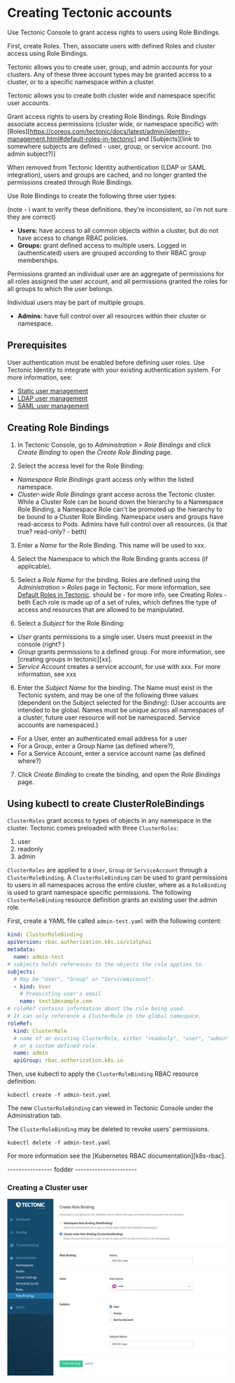 # Creating Tectonic accounts

Use Tectonic Console to grant access rights to users using Role Bindings.

First, create Roles. Then, associate users with defined Roles and cluster access using Role Bindings.

Tectonic allows you to create user, group, and admin accounts for your clusters. Any of these three account types may be granted access to a cluster, or to a specific namespace within a cluster.

Tectonic allows you to create both cluster wide and namespace specific user accounts.

Grant access rights to users by creating Role Bindings. Role Bindings associate access permissions (cluster wide, or namespace specific) with [Roles][https://coreos.com/tectonic/docs/latest/admin/identity-management.html#default-roles-in-tectonic] and [Subjects][link to somewhere subjects are defined - user, group, or service account. (no admin subject?)]

When removed from Tectonic Identity authentication (LDAP or SAML integration), users and groups are cached, and no longer granted the permissions created through Role Bindings.

Use Role Bindings to create the following three user types:

(note - i want to verify these definitions. they're inconsistent, so i'm not sure they are correct)

* **Users:** have access to all common objects within a cluster, but do not have access to change RBAC policies.
* **Groups:** grant defined access to multiple users. Logged in (authenticated) users are grouped according to their RBAC group memberships.

Permissions granted an individual user are an aggregate of permissions for all roles assigned the user account, and all permissions granted the roles for all groups to which the user belongs.

Individual users may be part of multiple groups.

* **Admins:** have full control over all resources within their cluster or namespace.

##  Prerequisites

User authentication must be enabled before defining user roles. Use Tectonic Identity to integrate with your existing authentication system. For more information, see:

* [Static user management][user-management]
* [LDAP user management][ldap-user-management]
* [SAML user management][saml-user-management]

## Creating Role Bindings

1. In Tectonic Console, go to *Administration > Role Bindings* and click *Create Binding* to open the *Create Role Binding* page.

2. Select the access level for the Role Binding:
 * *Namespace Role Bindings* grant access only within the listed namespace.
 * *Cluster-wide Role Bindings* grant access across the Tectonic cluster.
 While a Cluster Role can be bound down the hierarchy to a Namespace Role Binding, a Namespace Role can't be promoted up the hierarchy to be bound to a Cluster Role Binding.
 Namespace users and groups have read-access to Pods. Admins have full control over all resources. (is that true? read-only? - beth)

3. Enter a *Name* for the Role Binding. This name will be used to xxx.

4. Select the Namespace to which the Role Binding grants access (if applicable).

4. Select a *Role Name* for the binding.
Roles are defined using the *Administration > Roles* page in Tectonic.
For more information, see [Default Roles in Tectonic][identity-management].
should be - for more info, see Creating Roles - beth
Each role is made up of a set of rules, which defines the type of access and resources that are allowed to be manipulated.

5. Select a *Subject* for the Role Binding:
 * *User* grants permissions to a single user. Users must preexist in the console (right? )
 * *Group* grants permissions to a defined group. For more information, see [creating groups in tectonic][xx].
 * *Service Account* creates a service account, for use with xxx. For more information, see xxx

6. Enter the *Subject Name* for the binding. The Name must exist in the Tectonic system, and may be one of the following three values (dependent on the Subject selected for the Binding):
(User accounts are intended to be global. Names must be unique across all namespaces of a cluster, future user resource will not be namespaced. Service accounts are namespaced.)
* For a User, enter an authenticated email address for a user
* For a Group, enter a Group Name (as defined where?),
* For a Service Account, enter a service account name (as defined where?)

7. Click *Create Binding* to create the binding, and open the *Role Bindings* page.


## Using kubectl to create ClusterRoleBindings

`ClusterRoles` grant access to types of objects in any namespace in the cluster. Tectonic comes preloaded with three `ClusterRoles`:

1. user
2. readonly
3. admin

`ClusterRoles` are applied to a `User`, `Group` or `ServiceAccount` through a `ClusterRoleBinding`. A `ClusterRoleBinding` can be used to grant permissions to users in all namespaces across the entire cluster, where as a `RoleBinding` is used to grant namespace specific permissions. The following `ClusterRoleBinding` resource definition grants an existing user the admin role.

First, create a YAML file called `admin-test.yaml` with the following content:

```yaml
kind: ClusterRoleBinding
apiVersion: rbac.authorization.k8s.io/v1alpha1
metadata:
  name: admin-test
# subjects holds references to the objects the role applies to.
subjects:
  # May be "User", "Group" or "ServiceAccount".
  - kind: User
    # Preexisting user's email
    name: test1@example.com
# roleRef contains information about the role being used.
# It can only reference a ClusterRole in the global namespace.
roleRef:
  kind: ClusterRole
  # name of an existing ClusterRole, either "readonly", "user", "admin",
  # or a custom defined role.
  name: admin
  apiGroup: rbac.authorization.k8s.io
```

Then, use kubectl to apply the `ClusterRoleBinding` RBAC resource definition:

```
kubectl create -f admin-test.yaml
```

The new `ClusterRoleBinding` can viewed in Tectonic Console under the Administration tab.

The `ClusterRoleBinding` may be deleted to revoke users' permissions.

```
kubectl delete -f admin-test.yaml
```

For more information see the [Kubernetes RBAC documentation][k8s-rbac].


----------------  fodder ----------------------


### Creating a Cluster user

<div class="row">
  <div class="col-lg-10 col-lg-offset-1 col-md-10 col-md-offset-1 col-sm-10 col-sm-offset-1 col-xs-12 col-xs-offset-1">
    <a href="../img/cluster-user.png" class="co-m-screenshot">
      <img src="../img/cluster-user.png">
    </a>
  </div>
</div>



[user-management]: user-management.md
[ldap-user-management]: ldap-user-management.md
[saml-user-management]: saml-user-management.md
[identity-management]: identity-management.md#default-roles-in-tectonic
